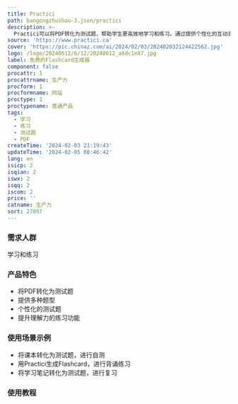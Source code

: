 ```yaml
---
title: Practici
path: bangongzhushou-3.json/practici
description: >-
  Practici可以将PDF转化为测试题，帮助学生更高效地学习和练习。通过提供个性化的互动测试题和强大的人工智能技术，Practici为学生和教师提供了简化的学习体验。这个平台提供了轻松转化PDF为测试题、多种题型、个性化的测试题以满足学习需求、提升理解力的练习功能。Practici的目标是让学习更简单、更高效。
source: 'https://www.practici.ca'
cover: 'https://pic.chinaz.com/ai/2024/02/03/202402032124422562.jpg'
logo: /logo/20240612/6/12/20240612_a6dc1e87.jpg
label: 免费的Flashcard生成器
component: false
procattr: 1
procattrname: 生产力
procform: 1
procformname: 网站
proctype: 1
proctypename: 普通产品
tags:
  - 学习
  - 练习
  - 测试题
  - PDF
createTime: '2024-02-03 21:19:43'
updateTime: '2024-02-05 08:46:42'
lang: en
isicp: 2
isqian: 2
iswx: 2
isqq: 2
iscom: 2
price: ''
catname: 生产力
sort: 27897
---
```




### 需求人群
学习和练习

### 产品特色
- 将PDF转化为测试题
- 提供多种题型
- 个性化的测试题
- 提升理解力的练习功能

### 使用场景示例
- 将课本转化为测试题，进行自测
- 用Practici生成Flashcard，进行背诵练习
- 将学习笔记转化为测试题，进行复习

### 使用教程


  
